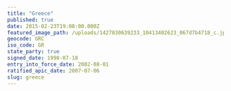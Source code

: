 ```yaml
---
title: "Greece"
published: true
date: 2015-02-23T19:08:00.000Z
featured_image_path: /uploads/1427830639233_10413402623_067d7b4718_c.jpg
geocode: GRC
iso_code: GR
state_party: true
signed_date: 1998-07-18
entry_into_force_date: 2002-08-01
ratified_apic_date: 2007-07-06
slug: greece
---
```

